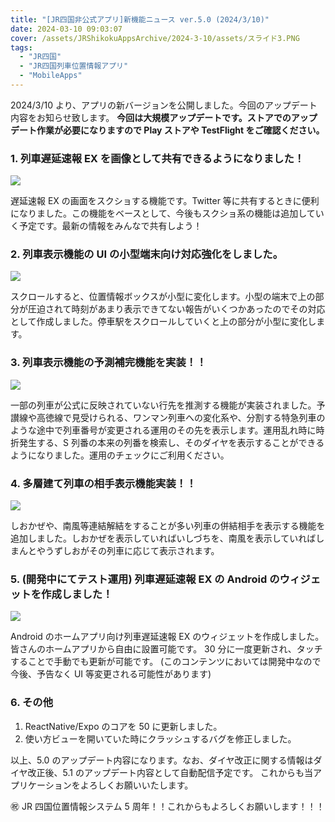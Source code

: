 ```yaml
---
title: "[JR四国非公式アプリ]新機能ニュース ver.5.0 (2024/3/10)"
date: 2024-03-10 09:03:07
cover: /assets/JRShikokuAppsArchive/2024-3-10/assets/スライド3.PNG
tags:
  - "JR四国"
  - "JR四国列車位置情報アプリ"
  - "MobileApps"
---
```


2024/3/10 より、アプリの新バージョンを公開しました。今回のアップデート内容をお知らせ致します。
**今回は大規模アップデートです。ストアでのアップデート作業が必要になりますので Play ストアや TestFlight をご確認ください。**

### **1\. 列車遅延速報 EX を画像として共有できるようになりました！**

![](/assets/JRShikokuAppsArchive/2024-3-10/assets/スライド2.PNG)

遅延速報 EX の画面をスクショする機能です。Twitter 等に共有するときに便利になりました。この機能をベースとして、今後もスクショ系の機能は追加していく予定です。最新の情報をみんなで共有しよう！

### **2\. 列車表示機能の UI の小型端末向け対応強化をしました。**

![](/assets/JRShikokuAppsArchive/2024-3-10/assets/スライド3.PNG)

スクロールすると、位置情報ボックスが小型に変化します。小型の端末で上の部分が圧迫されて時刻があまり表示できてない報告がいくつかあったのでその対応として作成しました。停車駅をスクロールしていくと上の部分が小型に変化します。

### **3\. 列車表示機能の予測補完機能を実装！！**

![](/assets/JRShikokuAppsArchive/2024-3-10/assets/スライド4.PNG)

一部の列車が公式に反映されていない行先を推測する機能が実装されました。予讃線や高徳線で見受けられる、ワンマン列車への変化系や、分割する特急列車のような途中で列車番号が変更される運用のその先を表示します。運用乱れ時に時折発生する、S 列番の本来の列番を検索し、そのダイヤを表示することができるようになりました。運用のチェックにご利用ください。

### **4\. 多層建て列車の相手表示機能実装！！**

![](/assets/JRShikokuAppsArchive/2024-3-10/assets/スライド5.PNG)

しおかぜや、南風等連結解結をすることが多い列車の併結相手を表示する機能を追加しました。しおかぜを表示していればいしづちを、南風を表示していればしまんとやうずしおがその列車に応じて表示されます。

### **5\. (開発中にてテスト運用) 列車遅延速報 EX の Android のウィジェットを作成しました！**

![](/assets/JRShikokuAppsArchive/2024-3-10/assets/スライド6.PNG)

Android のホームアプリ向け列車遅延速報 EX のウィジェットを作成しました。皆さんのホームアプリから自由に設置可能です。
30 分に一度更新され、タッチすることで手動でも更新が可能です。
(このコンテンツにおいては開発中なので今後、予告なく UI 等変更される可能性があります)

### **6\. その他**

1. ReactNative/Expo のコアを 50 に更新しました。
2. 使い方ビューを開いていた時にクラッシュするバグを修正しました。

以上、5.0 のアップデート内容になります。なお、ダイヤ改正に関する情報はダイヤ改正後、5.1 のアップデート内容として自動配信予定です。
これからも当アプリケーションをよろしくお願いいたします。

㊗ JR 四国位置情報システム 5 周年！！これからもよろしくお願いします！！！
